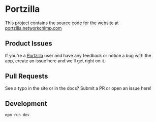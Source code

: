 # Portzilla

This project contains the source code for the website at [portzilla.networkchimp.com](https://portzilla.networkchimp.com)

## Product Issues

If you're a [Portzilla](https://www.cloudflare.com/apps/portzilla) user and have any feedback or notice a bug with the app, create an issue here and we'll get right on it.

## Pull Requests

See a typo in the site or in the docs? Submit a PR or open an issue here!

## Development

```
npm run dev
```
